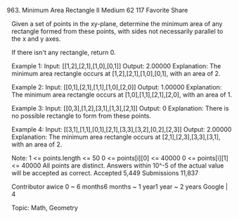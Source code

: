963. Minimum Area Rectangle II
Medium 62 117 Favorite Share

Given a set of points in the xy-plane, determine the minimum area of any rectangle formed from these points, with sides not necessarily parallel to the x and y axes.

If there isn't any rectangle, return 0.

Example 1:
Input: [[1,2],[2,1],[1,0],[0,1]]
Output: 2.00000
Explanation: The minimum area rectangle occurs at [1,2],[2,1],[1,0],[0,1], with an area of 2.

Example 2:
Input: [[0,1],[2,1],[1,1],[1,0],[2,0]]
Output: 1.00000
Explanation: The minimum area rectangle occurs at [1,0],[1,1],[2,1],[2,0], with an area of 1.

Example 3:
Input: [[0,3],[1,2],[3,1],[1,3],[2,1]]
Output: 0
Explanation: There is no possible rectangle to form from these points.

Example 4:
Input: [[3,1],[1,1],[0,1],[2,1],[3,3],[3,2],[0,2],[2,3]]
Output: 2.00000
Explanation: The minimum area rectangle occurs at [2,1],[2,3],[3,3],[3,1], with an area of 2.
 
Note:
1 <= points.length <= 50
0 <= points[i][0] <= 40000
0 <= points[i][1] <= 40000
All points are distinct.
Answers within 10^-5 of the actual value will be accepted as correct.
Accepted 5,449
Submissions 11,837

Contributor awice
0 ~ 6 months6 months ~ 1 year1 year ~ 2 years
Google | 4

Topic: Math, Geometry


